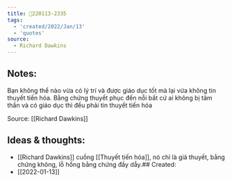 ```yaml
---
title: 💬220113-2335
tags:
  - 'created/2022/Jan/13'
  - 'quotes'
source:
  - Richard Dawkins
---
```


## Notes:
Bạn không thể nào vừa có lý trí và được giáo dục tốt mà lại vừa không tin thuyết tiến hóa. Bằng chứng thuyết phục đến nỗi bất cứ ai không bị tâm thần và có giáo dục thì đều phải tin thuyết tiến hóa

Source: [[Richard Dawkins]]

## Ideas & thoughts:
- [[Richard Dawkins]] cuồng [[Thuyết tiến hóa]], nó chỉ là giả thuyết, bằng chứng không, lỗ hổng bằng chứng đầy dẫy.## Created:
- [[2022-01-13]]
